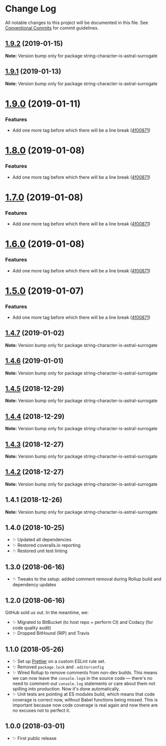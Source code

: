 # Change Log

All notable changes to this project will be documented in this file.
See [Conventional Commits](https://conventionalcommits.org) for commit guidelines.

## [1.9.2](https://bitbucket.org/codsen/codsen/src/master/packages/string-character-is-astral-surrogate/compare/string-character-is-astral-surrogate@1.9.1...string-character-is-astral-surrogate@1.9.2) (2019-01-15)

**Note:** Version bump only for package string-character-is-astral-surrogate





## [1.9.1](https://bitbucket.org/codsen/codsen/src/master/packages/string-character-is-astral-surrogate/compare/string-character-is-astral-surrogate@1.9.0...string-character-is-astral-surrogate@1.9.1) (2019-01-13)

**Note:** Version bump only for package string-character-is-astral-surrogate





# [1.9.0](https://bitbucket.org/codsen/codsen/src/master/packages/string-character-is-astral-surrogate/compare/string-character-is-astral-surrogate@1.4.7...string-character-is-astral-surrogate@1.9.0) (2019-01-11)

### Features

- Add one more tag before which there will be a line break ([4f00871](https://bitbucket.org/codsen/codsen/src/master/packages/string-character-is-astral-surrogate/commits/4f00871))

# [1.8.0](https://bitbucket.org/codsen/codsen/src/master/packages/string-character-is-astral-surrogate/compare/string-character-is-astral-surrogate@1.4.7...string-character-is-astral-surrogate@1.8.0) (2019-01-08)

### Features

- Add one more tag before which there will be a line break ([4f00871](https://bitbucket.org/codsen/codsen/src/master/packages/string-character-is-astral-surrogate/commits/4f00871))

# [1.7.0](https://bitbucket.org/codsen/codsen/src/master/packages/string-character-is-astral-surrogate/compare/string-character-is-astral-surrogate@1.4.7...string-character-is-astral-surrogate@1.7.0) (2019-01-08)

### Features

- Add one more tag before which there will be a line break ([4f00871](https://bitbucket.org/codsen/codsen/src/master/packages/string-character-is-astral-surrogate/commits/4f00871))

# [1.6.0](https://bitbucket.org/codsen/codsen/src/master/packages/string-character-is-astral-surrogate/compare/string-character-is-astral-surrogate@1.4.7...string-character-is-astral-surrogate@1.6.0) (2019-01-08)

### Features

- Add one more tag before which there will be a line break ([4f00871](https://bitbucket.org/codsen/codsen/src/master/packages/string-character-is-astral-surrogate/commits/4f00871))

# [1.5.0](https://bitbucket.org/codsen/codsen/src/master/packages/string-character-is-astral-surrogate/compare/string-character-is-astral-surrogate@1.4.7...string-character-is-astral-surrogate@1.5.0) (2019-01-07)

### Features

- Add one more tag before which there will be a line break ([4f00871](https://bitbucket.org/codsen/codsen/src/master/packages/string-character-is-astral-surrogate/commits/4f00871))

## [1.4.7](https://bitbucket.org/codsen/codsen/src/master/packages/string-character-is-astral-surrogate/compare/string-character-is-astral-surrogate@1.4.6...string-character-is-astral-surrogate@1.4.7) (2019-01-02)

**Note:** Version bump only for package string-character-is-astral-surrogate

## [1.4.6](https://bitbucket.org/codsen/codsen/src/master/packages/string-character-is-astral-surrogate/compare/string-character-is-astral-surrogate@1.4.5...string-character-is-astral-surrogate@1.4.6) (2019-01-01)

**Note:** Version bump only for package string-character-is-astral-surrogate

## [1.4.5](https://bitbucket.org/codsen/codsen/src/master/packages/string-character-is-astral-surrogate/compare/string-character-is-astral-surrogate@1.4.4...string-character-is-astral-surrogate@1.4.5) (2018-12-29)

**Note:** Version bump only for package string-character-is-astral-surrogate

## [1.4.4](https://bitbucket.org/codsen/codsen/src/master/packages/string-character-is-astral-surrogate/compare/string-character-is-astral-surrogate@1.4.3...string-character-is-astral-surrogate@1.4.4) (2018-12-29)

**Note:** Version bump only for package string-character-is-astral-surrogate

## [1.4.3](https://bitbucket.org/codsen/codsen/src/master/packages/string-character-is-astral-surrogate/compare/string-character-is-astral-surrogate@1.4.2...string-character-is-astral-surrogate@1.4.3) (2018-12-27)

**Note:** Version bump only for package string-character-is-astral-surrogate

## [1.4.2](https://bitbucket.org/codsen/codsen/src/master/packages/string-character-is-astral-surrogate/compare/string-character-is-astral-surrogate@1.4.1...string-character-is-astral-surrogate@1.4.2) (2018-12-27)

**Note:** Version bump only for package string-character-is-astral-surrogate

## 1.4.1 (2018-12-26)

**Note:** Version bump only for package string-character-is-astral-surrogate

## 1.4.0 (2018-10-25)

- ✨ Updated all dependencies
- ✨ Restored coveralls.io reporting
- ✨ Restored unit test linting

## 1.3.0 (2018-06-16)

- ✨ Tweaks to the setup: added comment removal during Rollup build and dependency updates

## 1.2.0 (2018-06-16)

GitHub sold us out. In the meantime, we:

- ✨ Migrated to BitBucket (to host repo + perform CI) and Codacy (for code quality audit)
- ✨ Dropped BitHound (RIP) and Travis

## 1.1.0 (2018-05-26)

- ✨ Set up [Prettier](https://prettier.io) on a custom ESLint rule set.
- ✨ Removed `package.lock` and `.editorconfig`
- ✨ Wired Rollup to remove comments from non-dev builds. This means we can now leave the `console.log`s in the source code — there's no need to comment-out `console.log` statements or care about them not spilling into production. Now it's done automatically.
- ✨ Unit tests are pointing at ES modules build, which means that code coverage is correct now, without Babel functions being missed. This is important because now code coverage is real again and now there are no excuses not to perfect it.

## 1.0.0 (2018-03-01)

- ✨ First public release
